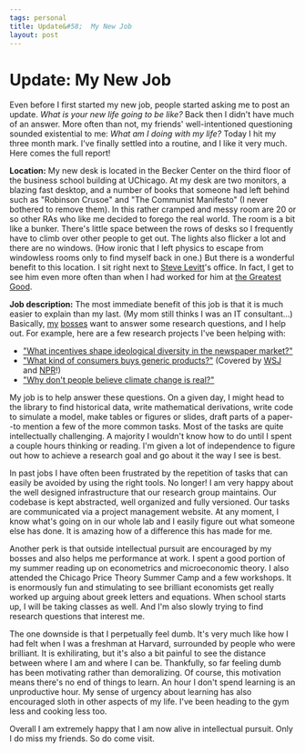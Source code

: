 ```yaml
--- 
tags: personal
title: Update&#58;  My New Job
layout: post
---
```


# Update: My New Job

Even before I first started my new job, people started asking me to post an update. _What is your new life going to be like?_ Back then I didn't have much of an answer. More often than not, my friends' well-intentioned questioning sounded existential to me: _What am I doing with my life?_ Today I hit my three month mark. I've finally settled into a routine, and I like it very much. Here comes the full report! 

__Location:__ My new desk is located in the Becker Center on the third floor of the business school building at UChicago. At my desk are two monitors, a blazing fast desktop, and a number of books that someone had left behind such as "Robinson Crusoe" and "The Communist Manifesto" (I never bothered to remove them). In this rather cramped and messy room are 20 or so other RAs who like me decided to forego the real world. The room is a bit like a bunker. There's little space between the rows of desks so I frequently have to climb over other people to get out. The lights also flicker a lot and there are no windows. (How ironic that I left physics to escape from windowless rooms only to find myself back in one.) But there is a wonderful benefit to this location. I sit right next to [Steve Levitt][steve]'s office. In fact, I get to see him even more often than when I had worked for him at [the Greatest Good][tgg]. 

[steve]: http://pricetheory.uchicago.edu/levitt/
[tgg]: http://greatestgood.com/

__Job description:__ The most immediate benefit of this job is that it is much easier to explain than my last. (My mom still thinks I was an IT consultant...) Basically, [my][jesse] [bosses][matt] want to answer some research questions, and I help out. For example, here are a few research projects I've been helping with:  

* ["What incentives shape ideological diversity in the newspaper market?"][comp]
* ["What kind of consumers buys generic products?"][gen] (Covered by [WSJ][wsj] and [NPR][npr]!) 
* ["Why don't people believe climate change is real?"][crowd]

[jesse]: http://faculty.chicagobooth.edu/jesse.shapiro/
[matt]: http://faculty.chicagobooth.edu/matthew.gentzkow/
[comp]: http://faculty.chicagobooth.edu/jesse.shapiro/research/competition.pdf
[gen]: http://faculty.chicagobooth.edu/jesse.shapiro/research/generics.pdf
[wsj]: http://blogs.wsj.com/economics/2013/06/20/whos-smart-enough-to-buy-generic/
[npr]: http://www.npr.org/blogs/money/2013/07/05/198504001/why-doesnt-everybody-buy-cheap-generic-headache-medicine
[crowd]: http://faculty.chicagobooth.edu/jesse.shapiro/research/crowdout.pdf

My job is to help answer these questions. On a given day, I might head to the library to find historical data, write mathematical derivations, write code to simulate a model, make tables or figures or slides, draft parts of a paper--to mention a few of the more common tasks. Most of the tasks are quite intellectually challenging. A majority I wouldn't know how to do until I spent a couple hours thinking or reading. I'm given a lot of independence to figure out how to achieve a research goal and go about it the way I see is best. 

In past jobs I have often been frustrated by the repetition of tasks that can easily be avoided by using the right tools. No longer! I am very happy about the well designed infrastructure that our research group maintains. Our codebase is kept abstracted, well organized and fully versioned. Our tasks are communicated via a project management website. At any moment, I know what's going on in our whole lab and I easily figure out what someone else has done. It is amazing how of a difference this has made for me.  

Another perk is that outside intellectual pursuit are encouraged by my bosses and also helps me performance at work. I spent a good portion of my summer reading up on econometrics and microeconomic theory. I also attended the Chicago Price Theory Summer Camp and a few workshops. It is enormously fun and stimulating to see brilliant economists get really worked up arguing about greek letters and equations. When school starts up, I will be taking classes as well. And I'm also slowly trying to find research questions that interest me. 

The one downside is that I perpetually feel dumb. It's very much like how I had felt when I was a freshman at Harvard, surrounded by people who were brilliant. It is exhilirating, but it's also a bit painful to see the distance between where I am and where I can be. Thankfully, so far feeling dumb has been motivating rather than demoralizing. Of course, this motivation means there's no end of things to learn. An hour I don't spend learning is an unproductive hour. My sense of urgency about learning has also encouraged sloth in other aspects of my life. I've been heading to the gym less and cooking less too. 

Overall I am extremely happy that I am now alive in intellectual pursuit. Only I do miss my friends. So do come visit. 
